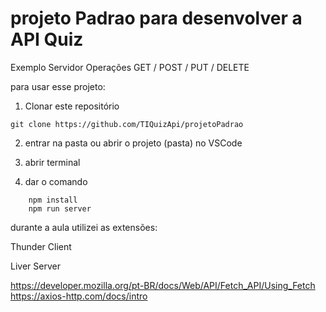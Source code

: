 # projeto Padrao para desenvolver a API Quiz

Exemplo Servidor Operações GET / POST / PUT / DELETE

para usar esse projeto:

1. Clonar este repositório

```
git clone https://github.com/TIQuizApi/projetoPadrao
```

2. entrar na pasta ou abrir o projeto (pasta) no VSCode

3. abrir terminal

4. dar o comando

```
    npm install
    npm run server
```

durante a aula utilizei as extensões:

Thunder Client

Liver Server

https://developer.mozilla.org/pt-BR/docs/Web/API/Fetch_API/Using_Fetch
https://axios-http.com/docs/intro